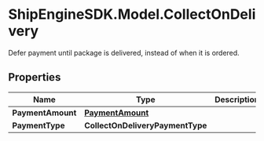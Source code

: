 # ShipEngineSDK.Model.CollectOnDelivery
Defer payment until package is delivered, instead of when it is ordered.

## Properties

Name | Type | Description | Notes
------------ | ------------- | ------------- | -------------
**PaymentAmount** | [**PaymentAmount**](PaymentAmount.md) |  | [optional] 
**PaymentType** | **CollectOnDeliveryPaymentType** |  | [optional] 

